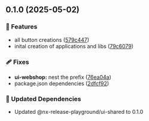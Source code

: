 ## 0.1.0 (2025-05-02)

### 🚀 Features

- all button creations ([579c447](https://github.com/stefanbinder/nx-release-playground/commit/579c447))
- inital creation of applications and libs ([79c6079](https://github.com/stefanbinder/nx-release-playground/commit/79c6079))

### 🩹 Fixes

- **ui-webshop:** nest the prefix ([76ea04a](https://github.com/stefanbinder/nx-release-playground/commit/76ea04a))
- package.json dependencies ([2dfcf92](https://github.com/stefanbinder/nx-release-playground/commit/2dfcf92))

### 🧱 Updated Dependencies

- Updated @nx-release-playground/ui-shared to 0.1.0